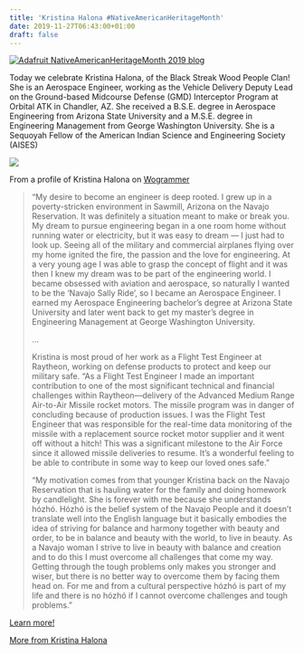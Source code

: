 ```yaml
---
title: 'Kristina Halona #NativeAmericanHeritageMonth'
date: 2019-11-27T06:43:00+01:00
draft: false
---
```


[![Adafruit NativeAmericanHeritageMonth 2019 blog](https://cdn-blog.adafruit.com/uploads/2019/11/adafruit_NativeAmericanHeritageMonth_2019_blog-1.jpg "adafruit_NativeAmericanHeritageMonth_2019_blog.jpg")](https://blog.adafruit.com/tag/native-american-heritage-month/)

Today we celebrate Kristina Halona, of the Black Streak Wood People Clan! She is an Aerospace Engineer, working as the Vehicle Delivery Deputy Lead on the Ground-based Midcourse Defense (GMD) Interceptor Program at Orbital ATK in Chandler, AZ. She received a B.S.E. degree in Aerospace Engineering from Arizona State University and a M.S.E. degree in Engineering Management from George Washington University. She is a Sequoyah Fellow of the American Indian Science and Engineering Society (AISES)

![](https://cdn-blog.adafruit.com/uploads/2019/11/15BusnUwvtB55_DhiRcIxBg-336x480.jpg)

From a profile of Kristina Halona on [Wogrammer](https://medium.com/wogrammer/kristina-halona-fbe1e26109b)

> “My desire to become an engineer is deep rooted. I grew up in a poverty-stricken environment in Sawmill, Arizona on the Navajo Reservation. It was definitely a situation meant to make or break you. My dream to pursue engineering began in a one room home without running water or electricity, but it was easy to dream ― I just had to look up. Seeing all of the military and commercial airplanes flying over my home ignited the fire, the passion and the love for engineering. At a very young age I was able to grasp the concept of flight and it was then I knew my dream was to be part of the engineering world. I became obsessed with aviation and aerospace, so naturally I wanted to be the ‘Navajo Sally Ride’, so I became an Aerospace Engineer. I earned my Aerospace Engineering bachelor’s degree at Arizona State University and later went back to get my master’s degree in Engineering Management at George Washington University.
> 
> …
> 
> Kristina is most proud of her work as a Flight Test Engineer at Raytheon, working on defense products to protect and keep our military safe. “As a Flight Test Engineer I made an important contribution to one of the most significant technical and financial challenges within Raytheon―delivery of the Advanced Medium Range Air-to-Air Missile rocket motors. The missile program was in danger of concluding because of production issues. I was the Flight Test Engineer that was responsible for the real-time data monitoring of the missile with a replacement source rocket motor supplier and it went off without a hitch! This was a significant milestone to the Air Force since it allowed missile deliveries to resume. It’s a wonderful feeling to be able to contribute in some way to keep our loved ones safe.”
> 
> “My motivation comes from that younger Kristina back on the Navajo Reservation that is hauling water for the family and doing homework by candlelight. She is forever with me because she understands hózhó. Hózhó is the belief system of the Navajo People and it doesn’t translate well into the English language but it basically embodies the idea of striving for balance and harmony together with beauty and order, to be in balance and beauty with the world, to live in beauty. As a Navajo woman I strive to live in beauty with balance and creation and to do this I must overcome all challenges that come my way. Getting through the tough problems only makes you stronger and wiser, but there is no better way to overcome them by facing them head on. For me and from a cultural perspective hózhó is part of my life and there is no hózhó if I cannot overcome challenges and tough problems.”

[Learn more!](https://medium.com/wogrammer/kristina-halona-fbe1e26109b)

[More from Kristina Halona](https://medium.com/wogrammer/trailblazing-in-stem-for-native-american-women-fa0e55fdc74d)